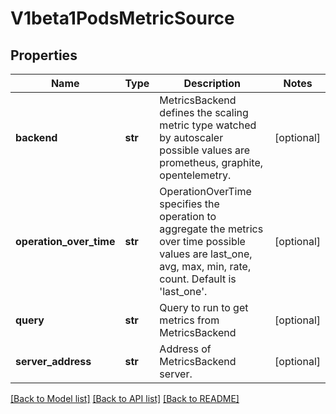 # V1beta1PodsMetricSource

## Properties
Name | Type | Description | Notes
------------ | ------------- | ------------- | -------------
**backend** | **str** | MetricsBackend defines the scaling metric type watched by autoscaler possible values are prometheus, graphite, opentelemetry. | [optional] 
**operation_over_time** | **str** | OperationOverTime specifies the operation to aggregate the metrics over time possible values are last_one, avg, max, min, rate, count. Default is &#39;last_one&#39;. | [optional] 
**query** | **str** | Query to run to get metrics from MetricsBackend | [optional] 
**server_address** | **str** | Address of MetricsBackend server. | [optional] 

[[Back to Model list]](../README.md#documentation-for-models) [[Back to API list]](../README.md#documentation-for-api-endpoints) [[Back to README]](../README.md)


